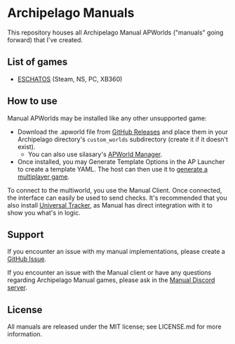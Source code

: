 # Archipelago Manuals

This repository houses all Archipelago Manual APWorlds ("manuals" going forward) that I've created.

## List of games

- [ESCHATOS](https://github.com/FlitPix/archipelago-manuals/releases?q=ESCHATOS) (Steam, NS, PC, XB360)

## How to use

Manual APWorlds may be installed like any other unsupported game:
- Download the .apworld file from [GitHub Releases](https://github.com/FlitPix/archipelago-manuals/releases) and place them in your Archipelago directory's `custom_worlds` subdirectory (create it if it doesn't exist).
  - You can also use silasary's [APWorld Manager](https://github.com/silasary/Archipelago/releases?q=Manager).
- Once installed, you may Generate Template Options in the AP Launcher to create a template YAML. The host can then use it to [generate a multiplayer game](https://archipelago.gg/tutorial/Archipelago/setup/en#generating-a-multiplayer-game).

To connect to the multiworld, you use the Manual Client. Once connected, the interface can easily be used to send checks. It's recommended that you also install [Universal Tracker](https://github.com/FarisTheAncient/Archipelago/releases?q=Tracker), as Manual has direct integration with it to show you what's in logic.

## Support

If you encounter an issue with my manual implementations, please create a [GitHub Issue](https://github.com/FlitPix/archipelago-manuals/issues).

If you encounter an issue with the Manual client or have any questions regarding Archipelago Manual games, please ask in the [Manual Discord server](https://discord.gg/T5bcsVHByx).

## License

All manuals are released under the MIT license; see LICENSE.md for more information.
